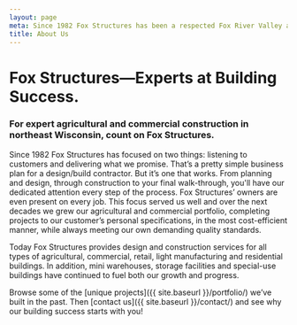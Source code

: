 ```yaml
---
layout: page
meta: Since 1982 Fox Structures has been a respected Fox River Valley and northeast Wisconsin design/build agricultural and commercial construction company.
title: About Us
---
```


# Fox Structures—Experts at Building Success.

### For expert agricultural and commercial construction in northeast Wisconsin, count on Fox Structures.

Since 1982 Fox Structures has focused on two things: listening to customers and delivering what we promise. That’s a pretty simple business plan for a design/build contractor. But it’s one that works. From planning and design, through construction to your final walk-through, you'll have our dedicated attention every step of the process. Fox Structures’ owners are even present on every job. This focus served us well and over the next decades we grew our agricultural and commercial portfolio, completing projects to our customer’s personal specifications, in the most cost-efficient manner, while always meeting our own demanding quality standards.

Today Fox Structures provides design and construction services for all types of agricultural, commercial, retail, light manufacturing and residential buildings. In addition, mini warehouses, storage facilities and special-use buildings have continued to fuel both our growth and progress.

Browse some of the [unique projects]({{ site.baseurl }}/portfolio/) we’ve built in the past. Then [contact us]({{ site.baseurl }}/contact/) and see why our building success starts with you!

